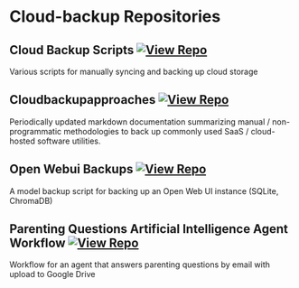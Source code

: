 # Cloud-backup Repositories

## Cloud Backup Scripts [![View Repo](https://img.shields.io/badge/view-repo-green)](https://github.com/danielrosehill/Cloud-Backup-Scripts)
Various scripts for manually syncing and backing up cloud storage

## Cloudbackupapproaches [![View Repo](https://img.shields.io/badge/view-repo-green)](https://github.com/danielrosehill/CloudBackupApproaches)
Periodically updated markdown documentation summarizing manual / non-programmatic methodologies to back up commonly used SaaS / cloud-hosted software utilities.

## Open Webui Backups [![View Repo](https://img.shields.io/badge/view-repo-green)](https://github.com/danielrosehill/Open-WebUI-Backups)
A model backup script for backing up an Open Web UI instance (SQLite, ChromaDB)

## Parenting Questions Artificial Intelligence Agent Workflow [![View Repo](https://img.shields.io/badge/view-repo-green)](https://github.com/danielrosehill/Parenting-Questions-AI-Agent-Workflow)
Workflow for an agent that answers parenting questions by email with upload to Google Drive

